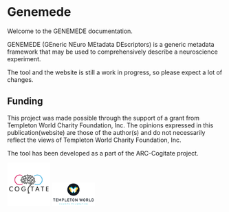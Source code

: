# Genemede

Welcome to the GENEMEDE documentation.

GENEMEDE (GEneric NEuro MEtadata DEscriptors) is a generic metadata framework that may be used to comprehensively describe a neuroscience experiment.

The tool and the website is still a work in progress, so please expect a lot of changes.

## Funding
This project was made possible through the support of a grant from Templeton World Charity Foundation, Inc. The opinions expressed in this publication(website) are those of the author(s) and do not necessarily reflect the views of Templeton World Charity Foundation, Inc.

The tool has been developed as a part of the ARC-Cogitate project.

<img src="img/cogitate_logo.png" width="100">
<img src="img/TWCF_logo.png" width="100">
